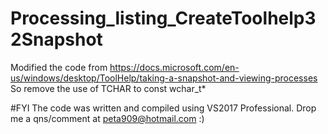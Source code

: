 # Processing_listing_CreateToolhelp32Snapshot
Modified the code from https://docs.microsoft.com/en-us/windows/desktop/ToolHelp/taking-a-snapshot-and-viewing-processes
So remove the use of TCHAR to const wchar_t*

#FYI
The code was written and compiled using VS2017 Professional. Drop me a qns/comment at peta909@hotmail.com :)

